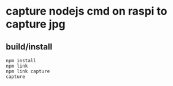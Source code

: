 # capture nodejs cmd on raspi to capture jpg

## build/install
```
npm install
npm link
npm link capture
capture
```
